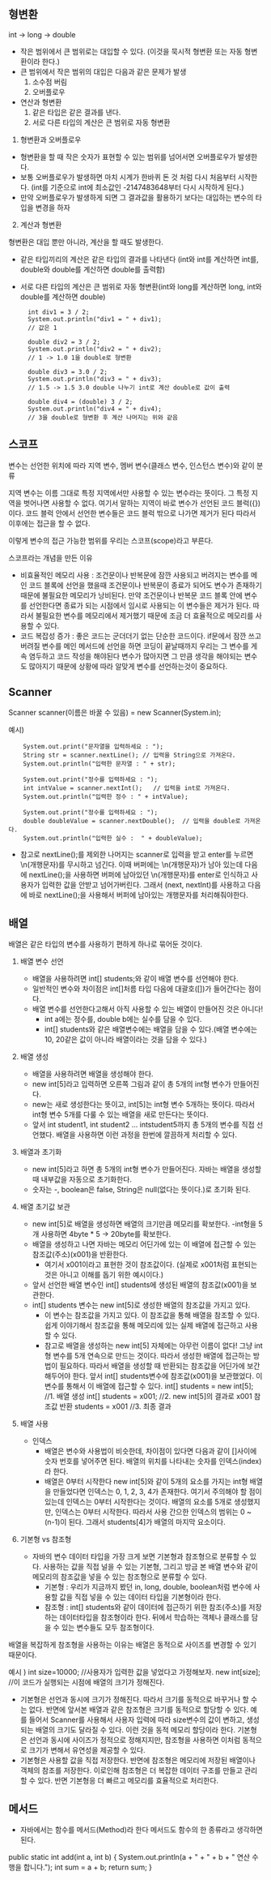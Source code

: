 ## 형변환

int -> long -> double
- 작은 범위에서 큰 범위로는 대입할 수 있다. (이것을 묵시적 형변환 또는 자동 형변환이라 한다.)
- 큰 범위에서 작은 범위의 대입은 다음과 같은 문제가 발생
  1. 소수점 버림
  2. 오버플로우
- 연산과 형변환
   1. 같은 타입은 같은 결과를 낸다.
   2. 서로 다른 타입의 계산은 큰 범위로 자동 형변환
 
1. 형변환과 오버플로우
- 형변환을 할 때 작은 숫자가 표현할 수 있는 범위를 넘어서면 오버플로우가 발생한다.
- 보통 오버플로우가 발생하면 마치 시계가 한바퀴 돈 것 처럼 다시 처음부터 시작한다. (int를 기준으로 int에 최소값인 -2147483648부터 다시 시작하게 된다.)
- 만약 오버플로우가 발생하게 되면 그 결과값을 활용하기 보다는 대입하는 변수의 타입을 변경을 하자

2. 계산과 형변환

형변환은 대입 뿐만 아니라, 계산을 할 때도 발생한다.

- 같은 타입끼리의 계산은 같은 타입의 결과를 나타낸다 (int와 int를 계산하면 int를, double와 double를 계산하면 double를 출력함)
- 서로 다른 타입의 계산은 큰 범위로 자동 형변환(int와 long를 계산하면 long, int와 double를 계산하면 double)

        int div1 = 3 / 2;
        System.out.println("div1 = " + div1);
        // 값은 1
        
        double div2 = 3 / 2;
        System.out.println("div2 = " + div2);
        // 1 -> 1.0 1을 double로 형변환 
        
        double div3 = 3.0 / 2;
        System.out.println("div3 = " + div3);
        // 1.5 -> 1.5 3.0 double 나누기 int로 계산 double로 값이 출력
        
        double div4 = (double) 3 / 2;
        System.out.println("div4 = " + div4);
        // 3을 double로 형변환 후 계산 나머지는 위와 같음
  

## 스코프

변수는 선언한 위치에 따라 지역 변수, 멤버 변수(클래스 변수, 인스턴스 변수)와 같이 분류

지역 변수는 이름 그대로 특정 지역에서만 사용할 수 있는 변수라는 뜻이다. 그 특정 지역을 벗어나면 사용할 수 없다.
여기서 말하는 지역이 바로 변수가 선언된 코드 블럭({})이다. 코드 블럭 안에서 선언한 변수들은 코드 블럭 밖으로 나가면 제거가 된다 따라서 이후에는 접근을 할 수 없다.

이렇게 변수의 접근 가능한 범위를 우리는 스코프(scope)라고 부른다. 

스코프라는 개념을 만든 이유
- 비효율적인 메모리 사용 : 조건문이나 반복문에 잠깐 사용되고 버려지는 변수를 메인 코드 블록에 선언을 했을때 조건문이나 반복문이 종료가 되어도 변수가 존재하기 때문에 불필요한 메모리가 낭비된다. 만약 조건문이나 반복문 코드 블록 안에 변수를 선언한다면 종료가 되는 시점에서 임시로 사용되는 이 변수들은 제거가 된다. 따라서 불필요한 변수를 메모리에서 제거했기 때문에 조금 더 효율적으로 메모리를 사용할 수 있다.
- 코드 복잡성 증가 : 좋은 코드는 군더더기 없는 단순한 코드이다. if문에서 잠깐 쓰고 버려질 변수를 메인 메서드에 선언을 하면 코딩이 끝날때까지 우리는 그 변수를 게속 염두하고 코드 작성을 해야된다 변수가 많아지면 그 만큼 생각을 해야되는 변수도 많아지기 때문에 상황에 따라 알맞게 변수를 선언하는것이 중요하다.


## Scanner

Scanner scanner(이름은 바꿀 수 있음) = new Scanner(System.in);

예시)

        System.out.print("문자열을 입력하세요 : ");
        String str = scanner.nextLine(); // 입력을 String으로 가져온다.
        System.out.println("입력한 문자열 : " + str);

        System.out.print("정수를 입력하세요 : ");
        int intValue = scanner.nextInt();   // 입력을 int로 가져온다.
        System.out.println("입력한 정수 : " + intValue);

        System.out.print("정수를 입력하세요 : ");
        double doubleValue = scanner.nextDouble();  // 입력을 double로 가져온다.
        System.out.println("입력한 실수 :  " + doubleValue);

* 참고로 nextLine();를 제외한 나머지는 scanner로 입력을 받고 enter를 누르면 \n(개행문자)를 무시하고 넘긴다. 이때 버퍼에는 \n(개행문자)가 남아 있는데 다음에 nextLine();을 사용하면 버퍼에 남아있던 \n(개행문자)를 enter로 인식하고 사용자가 입력한 값을 안받고 넘어가버린다. 그래서 (next, nextInt)를 사용하고 다음에 바로 nextLine();을 사용해서 버퍼에 남아있는 개행문자를 처리해줘야한다.

## 배열

배열은 같은 타입의 변수를 사용하기 편하게 하나로 묶어둔 것이다.

1. 배열 변수 선언
   - 배열을 사용하려면 int[] students;와 같이 배열 변수를 선언해야 한다.
   - 일반적인 변수와 차이점은 int[]처름 타입 다음에 대괄호([])가 들어간다는 점이다.
   - 배열 변수를 선언한다고해서 아직 사용할 수 있는 배열이 만들어진 것은 아니다!
     - int a에는 정수를, double b에는 실수를 담을 수 있다.
     - int[] students와 같은 배열변수에는 배열을 담을 수 있다.(배열 변수에는 10, 20같은 값이 아니라 배열이라는 것을 담을 수 있다.)

2. 배열 생성
   - 배열을 사용하려면 배열을 생성해야 한다.
   - new int[5]라고 입력하면 오른쪽 그림과 같이 총 5개의 int형 변수가 만들어진다.
   - new는 새로 생성한다는 뜻이고, int[5]는 int형 변수 5개하는 뜻이다. 따라서 int형 변수 5개를 다룰 수 있는 배열을 새로 만든다는 뜻이다.
   - 앞서 int student1, int student2 ... intstudent5까지 총 5개의 변수를 직접 선언했다. 배열을 사용하면 이런 과정을 한번에 깔끔하게 처리할 수 있다.

3. 배열과 초기화
   - new int[5]라고 하면 총 5개의 int형 변수가 만들어진다. 자바는 배열을 생성할 때 내부값을 자동으로 초기화한다.
   - 숫자는 -, boolean은 false, String은 null(없다는 뜻이다.)로 초기화 된다.

4. 배열 초기값 보관
   - new int[5]로 배열을 생성하면 배열의 크기만큼 메모리를 확보한다.
     -int형을 5개 사용하면 4byte * 5 -> 20byte를 확보한다.
   - 배열을 생성하고 나면 자바는 메모리 어딘가에 있는 이 배열에 접근할 수 있는 참조값(주소)(x001)을 반환한다.
     - 여기서 x001이라고 표현한 것이 참조값이다. (실제로 x001처럼 표현되는 것은 아니고 이해를 돕기 위한 예시이다.)
   - 앞서 선언한 배열 변수인 int[] students에 생성된 배열의 참조값(x001)을 보관한다.
   - int[] students 변수는 new int[5]로 생성한 배열의 참조값을 가지고 있다.
     - 이 변수는 참조값을 가지고 있다. 이 참조값을 통해 배열을 참조할 수 있다. 쉽게 이야기해서 참조값을 통해 메모리에 있는 실제 배열에 접근하고 사용할 수 있다.
     - 참고로 배열을 생성하는 new int[5] 자체에는 아무런 이름이 없다! 그냥 int형 변수를 5개 연속으로 만드는 것이다. 따라서  생성한 배열에 접근하는 방법이 필요하다. 따라서 배열을 생성할 때 반환되는 참조값을 어딘가에 보간해두어야 한다. 앞서 int[] students변수에 참조값(x001)을 보관했었다. 이 변수를 통해서 이 배열에 접근할 수 있다.
       int[] students = new int[5]; //1. 배열 생성
       int[] students = x001; //2. new int[5]의 결과로 x001 참조값 반환
       students = x001 //3. 최종 결과

5. 배열 사용
   - 인덱스
     - 배열은 변수와 사용법이 비슷한데, 차이점이 있다면 다음과 같이 []사이에 숫자 번호를 넣어주면 된다. 배열의 위치를 나타내는 숫자를 인덱스(index)라 한다.
     - 배열은 0부터 시작한다 new int[5]와 같이 5개의 요소를 가지는 int형 배열을 만들었다면 인덱스는 0, 1, 2, 3, 4가 존재한다. 여기서 주의해야 할 점이 있는데 인덱스는 0부터 시작한다는 것이다. 배열의 요소를 5개로 생성했지만, 인덱스는 0부터 시작한다. 따라서 사용 간으한 인덱스의 범위는 0 ~ (n-1)이 된다. 그래서 students[4]가 배열의 마지막 요소이다.

6. 기본형 vs 참조형
   - 자바의 변수 데이터 타입을 가장 크게 보면 기본형과 참조형으로 분류할 수 있다. 사용하는 값을 직접 널을 수 있는 기본형, 그리고 방금 본 배열 변수와 같이 메모리의 참조값을 넣을 수 있는 참조형으로 분류할 수 있다.
     - 기본형 : 우리가 지금까지 봤던 in, long, double, boolean처럼 변수에 사용할 값을 직접 넣을 수 있는 데이터 타입을 기본형이라 한다.
     - 참조형 : int[] students와 같이 데이터에 접근하기 위한 참조(주소)를 저장하는 데이터타입을 참조형이라 한다. 뒤에서 학습하는 객체나 클래스를 담을 수 있는 변수들도 모두 참조형이다.

배열을 복잡하게 참조형을 사용하는 이유는 배열은 동적으로 사이즈를 변경할 수 있기 때문이다.

예시 ) 
      int size=10000; //사용자가 입력한 값을 넣었다고 가정해보자.
      new int[size]; //이 코드가 실행되는 시점에 배열의 크기가 정해진다.

- 기본형은 선언과 동시에 크기가 정해진다. 따라서 크기를 동적으로 바꾸거나 할 수는 없다. 반면에 앞서본 배열과 같은 참조형은 크기를 동적으로 할당할 수 있다. 예를 들어서 Scanner를 사용해서 사용자 입력에 따라 size변수의 값이 변하고, 생성되는 배열의 크기도 달라질 수 있다. 이런 것을 동적 메모리 할당이라 한다. 기본형은 선언과 동시에 사이즈가 정적으로 정해지지만, 참조형을 사용하면 이처럼 동적으로 크기가 변해서 유연성을 제공할 수 있다.
- 기본형은 사용할 값을 직접 저장한다. 반면에 참조형은 메모리에 저장된 배열이나 객체의 참조를 저장한다. 이로인해 참조형은 더 복잡한 데이터 구조를 만들고 관리할 수 있다. 반면 기본형응 더 빠르고 메모리를 효율적으로 처리한다.


## 메서드

- 자바에서는 함수를 메서드(Method)라 한다 메서드도 함수의 한 종류라고 생각하면 된다.

public static int add(int a, int b) {
        System.out.println(a + " + " + b + " 연산 수행을 합니다.");
        int sum = a + b;
        return sum;
    }


